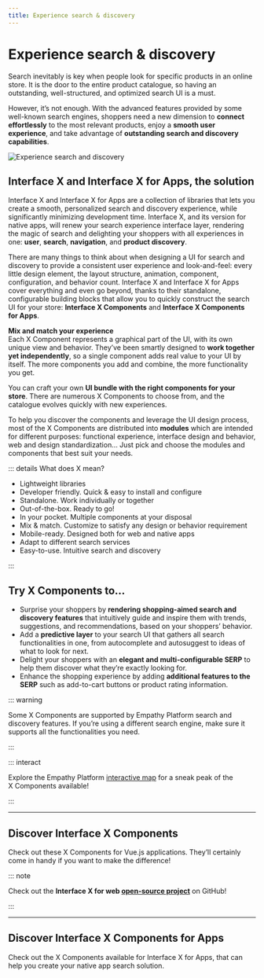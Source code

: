 ```yaml
---
title: Experience search & discovery
---
```


# Experience search & discovery

Search inevitably is key when people look for specific products in an online store. It is the door
to the entire product catalogue, so having an outstanding, well-structured, and optimized search UI
is a must.

However, it’s not enough. With the advanced features provided by some well-known search engines,
shoppers need a new dimension to **connect effortlessly** to the most relevant products, enjoy a
**smooth user experience**, and take advantage of **outstanding search and discovery capabilities**.

<img :src="$withBase('/assets/media/intro_experience_and_search.svg')" alt="Experience search and discovery">
<br/>

## Interface X and Interface X for Apps, the solution

Interface&nbsp;X and Interface&nbsp;X for Apps are a collection of libraries that lets you create a
smooth, personalized search and discovery experience, while significantly minimizing development
time. Interface&nbsp;X, and its version for native apps, will renew your search experience interface
layer, rendering the magic of search and delighting your shoppers with all experiences in one:
**user**, **search**, **navigation**, and **product discovery**.

There are many things to think about when designing a UI for search and discovery to provide a
consistent user experience and look-and-feel: every little design element, the layout structure,
animation, component, configuration, and behavior count. Interface&nbsp;X and Interface&nbsp;X for
Apps cover everything and even go beyond, thanks to their standalone, configurable building blocks
that allow you to quickly construct the search UI for your store:
**Interface&nbsp;X&nbsp;Components** and **Interface&nbsp;X&nbsp;Components for Apps**.

**Mix and match your experience**  
Each X&nbsp;Component represents a graphical part of the UI, with its own unique view and behavior.
They’ve been smartly designed to **work together yet independently**, so a single component adds
real value to your UI by itself. The more components you add and combine, the more functionality you
get.

You can craft your own **UI bundle with the right components for your store**. There are numerous
X&nbsp;Components to choose from, and the catalogue evolves quickly with new experiences.

To help you discover the components and leverage the UI design process, most of the
X&nbsp;Components are distributed into **modules** which are intended for different purposes:
functional experience, interface design and behavior, web and design standardization… Just pick and
choose the modules and components that best suit your needs.

::: details What does X mean?

- Lightweight libraries
- Developer friendly. Quick & easy to install and configure
- Standalone. Work individually or together
- Out-of-the-box. Ready to go!
- In your pocket. Multiple components at your disposal
- Mix & match. Customize to satisfy any design or behavior requirement
- Mobile-ready. Designed both for web and native apps
- Adapt to different search services
- Easy-to-use. Intuitive search and discovery

:::

## Try X Components to…

- Surprise your shoppers by **rendering shopping-aimed search and discovery features** that
  intuitively guide and inspire them with trends, suggestions, and recommendations, based on your
  shoppers’ behavior.
- Add a **predictive layer** to your search UI that gathers all search functionalities in one, from
  autocomplete and autosuggest to ideas of what to look for next.
- Delight your shoppers with an **elegant and multi-configurable SERP** to help them discover what
  they’re exactly looking for.
- Enhance the shopping experience by adding **additional features to the SERP** such as add-to-cart
  buttons or product rating information.

::: warning

Some X&nbsp;Components are supported by Empathy Platform search and discovery features. If you’re
using a different search engine, make sure it supports all the functionalities you need.

:::

::: interact

Explore the Empathy Platform [interactive map](/explore-empathy-platform/diagram/interface/) for a
sneak peak of the X&nbsp;Components available!

:::

---

## Discover Interface X Components

Check out these X&nbsp;Components for Vue.js applications. They’ll certainly come in handy if you
want to make the difference!

<CardCarousel :cards="[
    'x_popular_searches',
    'x_history_queries',
    'x_id_results',
    'x_search_box',
    'x_query_suggestions',
    'x_related_tags',
    'x_next_queries',
    'x_recommendations',
    'x_empathize',
    'x_results',
    'x_facets']"
/>

::: note

Check out the **Interface X for web [open-source project](https://github.com/empathyco/x)** on
GitHub!

:::

---

## Discover Interface X Components for Apps

Check out the X&nbsp;Components available for Interface&nbsp;X for Apps, that can help you create
your native app search solution.

<CardCarousel :cards="[
    'x_popular_searches',
    'x_history_queries',
    'x_id_results',
    'x_search_box',
    'x_query_suggestions',
    'x_related_tags',
    'x_next_queries',
    'x_empathize',
    'x_results',]"
/>
